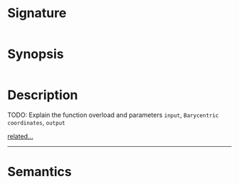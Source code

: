 # Signature
```vikid-signature
```

# Synopsis
```vikid-synopsis
```

# Description
TODO: Explain the function overload and parameters `input`, `Barycentric coordinates`, `output`

[related...](https://en.wikipedia.org/wiki/Minimum_bounding_box#Axis-aligned_minimum_bounding_box)

----
# Semantics